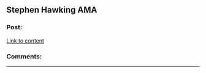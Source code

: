 ## Stephen Hawking AMA

### Post:

[Link to content](https://www.reddit.com/r/science/comments/3eret9/science_ama_series_i_am_stephen_hawking/)

### Comments:

---

